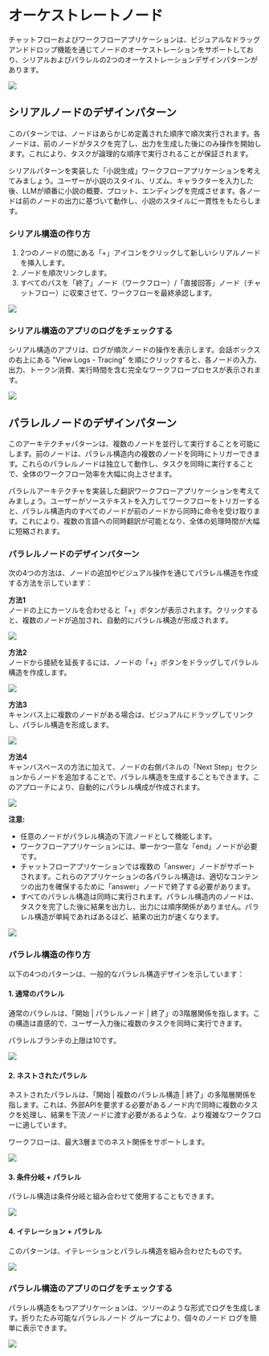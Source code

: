 # オーケストレートノード

チャットフローおよびワークフローアプリケーションは、ビジュアルなドラッグアンドドロップ機能を通じてノードのオーケストレーションをサポートしており、シリアルおよびパラレルの2つのオーケストレーションデザインパターンがあります。

![](https://assets-docs.dify.ai/dify-enterprise-mintlify/jp/guides/workflow/3984e13db72e2bd19870f5764ec000cf.jpeg)

## シリアルノードのデザインパターン

このパターンでは、ノードはあらかじめ定義された順序で順次実行されます。各ノードは、前のノードがタスクを完了し、出力を生成した後にのみ操作を開始します。これにより、タスクが論理的な順序で実行されることが保証されます。

シリアルパターンを実装した「小説生成」ワークフローアプリケーションを考えてみましょう。ユーザーが小説のスタイル、リズム、キャラクターを入力した後、LLMが順番に小説の概要、プロット、エンディングを完成させます。各ノードは前のノードの出力に基づいて動作し、小説のスタイルに一貫性をもたらします。

### シリアル構造の作り方

1. 2つのノードの間にある「+」アイコンをクリックして新しいシリアルノードを挿入します。
2. ノードを順次リンクします。
3. すべてのパスを「終了」ノード（ワークフロー）/「直接回答」ノード（チャットフロー）に収束させて、ワークフローを最終承認します。

![](https://assets-docs.dify.ai/dify-enterprise-mintlify/jp/guides/workflow/e8e884e146994b5f95cb16ec31cdd81b.png)

### シリアル構造のアプリのログをチェックする

シリアル構造のアプリは、ログが順次ノードの操作を表示します。会話ボックスの右上にある "View Logs - Tracing" を順にクリックすると、各ノードの入力、出力、トークン消費、実行時間を含む完全なワークフロープロセスが表示されます。

![](https://assets-docs.dify.ai/dify-enterprise-mintlify/jp/guides/workflow/1707ee3651f154fcb90c882a2aeab6e9.png)

## パラレルノードのデザインパターン

このアーキテクチャパターンは、複数のノードを並行して実行することを可能にします。前のノードは、パラレル構造内の複数のノードを同時にトリガーできます。これらのパラレルノードは独立して動作し、タスクを同時に実行することで、全体のワークフロー効率を大幅に向上させます。

パラレルアーキテクチャを実装した翻訳ワークフローアプリケーションを考えてみましょう。ユーザーがソーステキストを入力してワークフローをトリガーすると、パラレル構造内のすべてのノードが前のノードから同時に命令を受け取ります。これにより、複数の言語への同時翻訳が可能となり、全体の処理時間が大幅に短縮されます。

### パラレルノードのデザインパターン

次の4つの方法は、ノードの追加やビジュアル操作を通じてパラレル構造を作成する方法を示しています：

**方法1**\
ノードの上にカーソルを合わせると「+」ボタンが表示されます。クリックすると、複数のノードが追加され、自動的にパラレル構造が形成されます。

![](https://assets-docs.dify.ai/dify-enterprise-mintlify/jp/guides/workflow/b93ff4b81f2a5526a8787aa1e9fb314d.png)

**方法2**\
ノードから接続を延長するには、ノードの「+」ボタンをドラッグしてパラレル構造を作成します。

![](https://assets-docs.dify.ai/dify-enterprise-mintlify/jp/guides/workflow/8deebdb38e3848966ed667e6ed97bdce.png)

**方法3**\
キャンバス上に複数のノードがある場合は、ビジュアルにドラッグしてリンクし、パラレル構造を形成します。

![](https://assets-docs.dify.ai/dify-enterprise-mintlify/jp/guides/workflow/3997bca0f5efa1a3c4a214dbe3ed1f0c.png)

**方法4**\
キャンバスベースの方法に加えて、ノードの右側パネルの「Next Step」セクションからノードを追加することで、パラレル構造を生成することもできます。このアプローチにより、自動的にパラレル構成が作成されます。

![](https://assets-docs.dify.ai/dify-enterprise-mintlify/jp/guides/workflow/516d11ac4c75ecf394da371f76feb89c.png)

**注意:**

* 任意のノードがパラレル構造の下流ノードとして機能します。
* ワークフローアプリケーションには、単一かつ一意な「end」ノードが必要です。
* チャットフローアプリケーションでは複数の「answer」ノードがサポートされます。これらのアプリケーションの各パラレル構造は、適切なコンテンツの出力を確保するために「answer」ノードで終了する必要があります。
* すべてのパラレル構造は同時に実行されます。パラレル構造内のノードは、タスクを完了した後に結果を出力し、出力には順序関係がありません。パラレル構造が単純であればあるほど、結果の出力が速くなります。

![](https://assets-docs.dify.ai/dify-enterprise-mintlify/jp/guides/workflow/1d0884e4c9bfa548d84849871719d646.png)

### パラレル構造の作り方

以下の4つのパターンは、一般的なパラレル構造デザインを示しています：

#### 1. 通常のパラレル

通常のパラレルは、「開始 | パラレルノード | 終了」の3階層関係を指します。この構造は直感的で、ユーザー入力後に複数のタスクを同時に実行できます。

パラレルブランチの上限は10です。

![](https://assets-docs.dify.ai/dify-enterprise-mintlify/jp/guides/workflow/5ba85864454880561ec95a37db382f20.png)

#### 2. ネストされたパラレル

ネストされたパラレルは、「開始 | 複数のパラレル構造 | 終了」の多階層関係を指します。これは、外部APIを要求する必要があるノード内で同時に複数のタスクを処理し、結果を下流ノードに渡す必要があるような、より複雑なワークフローに適しています。

ワークフローは、最大3層までのネスト関係をサポートします。

![](https://assets-docs.dify.ai/dify-enterprise-mintlify/jp/guides/workflow/036f9fcfb1d0f8dedbd34e90ebb64c29.png)

#### 3. 条件分岐 + パラレル

パラレル構造は条件分岐と組み合わせて使用することもできます。

![](https://assets-docs.dify.ai/dify-enterprise-mintlify/jp/guides/workflow/d28637a39327032fa333fd49b9dd2e73.png)

#### 4. イテレーション + パラレル

このパターンは、イテレーションとパラレル構造を組み合わせたものです。

![](https://assets-docs.dify.ai/dify-enterprise-mintlify/jp/guides/workflow/bc06917031cf52c2e3d8cf9fe8a8dc8b.png)

### パラレル構造のアプリのログをチェックする

パラレル構造をもつアプリケーションは、ツリーのような形式でログを生成します。折りたたみ可能なパラレルノード グループにより、個々のノード ログを簡単に表示できます。

![](https://assets-docs.dify.ai/dify-enterprise-mintlify/jp/guides/workflow/ad6acb838b58d2e0c8f99669b24aa20d.png)
